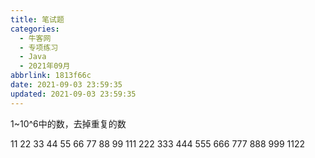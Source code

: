 ```yaml
---
title: 笔试题
categories:
  - 牛客网
  - 专项练习
  - Java
  - 2021年09月
abbrlink: 1813f66c
date: 2021-09-03 23:59:35
updated: 2021-09-03 23:59:35
---
```

1~10^6中的数，去掉重复的数

11 22 33 44 55 66 77 88 99
111 222 333 444 555 666 777 888 999
1122
